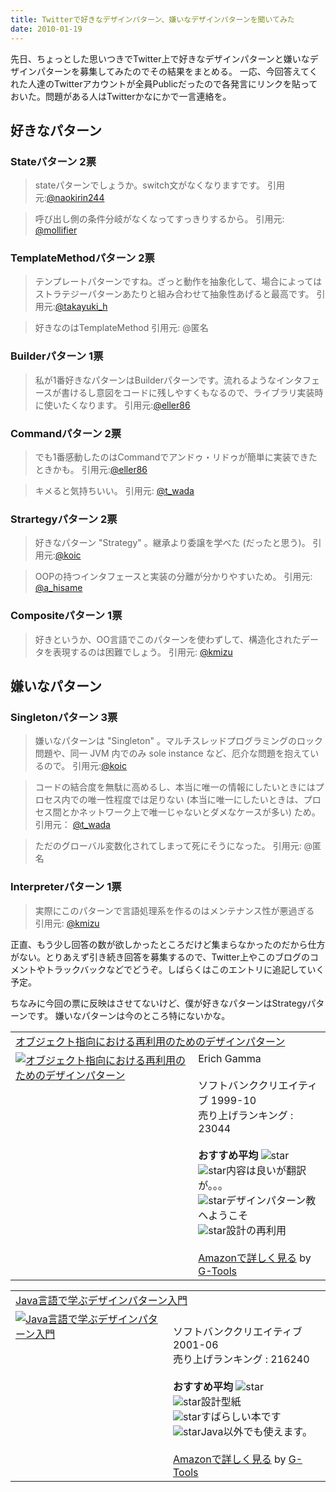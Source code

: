 ```yaml
---
title: Twitterで好きなデザインパターン、嫌いなデザインパターンを聞いてみた
date: 2010-01-19
---
```

先日、ちょっとした思いつきでTwitter上で好きなデザインパターンと嫌いなデザインパターンを募集してみたのでその結果をまとめる。 一応、今回答えてくれた人達のTwitterアカウントが全員Publicだったので各発言にリンクを貼っておいた。問題がある人はTwitterかなにかで一言連絡を。

<h2>好きなパターン</h2>
<h3>Stateパターン 2票</h3>
<blockquote>
stateパターンでしょうか。switch文がなくなりますです。 引用元:<a href="http://twitter.com/naokirin244/status/7691502069">@naokirin244</a></blockquote>
<blockquote>呼び出し側の条件分岐がなくなってすっきりするから。 引用元: <a href="http://twitter.com/mollifier/status/7934668617">@mollifier</a></blockquote>

<h3>TemplateMethodパターン 2票</h3>
 <blockquote>テンプレートパターンですね。ざっと動作を抽象化して、場合によってはストラテジーパターンあたりと組み合わせて抽象性あげると最高です。 引用元:<a href="http://twitter.com/takayuki_h/status/7690055834">@takayuki_h</a>
</blockquote>
<blockquote>好きなのはTemplateMethod 引用元: @匿名</blockquote>

<h3>Builderパターン 1票</h3>
  <blockquote>私が1番好きなパターンはBuilderパターンです。流れるようなインタフェースが書けるし意図をコードに残しやすくもなるので、ライブラリ実装時に使いたくなります。  引用元:<a href="http://twitter.com/eller86/status/7666508995">@eller86</a></blockquote>

<h3>Commandパターン 2票</h3>
  <blockquote>
でも1番感動したのはCommandでアンドゥ・リドゥが簡単に実装できたときかも。 引用元:<a href="http://twitter.com/eller86/status/7666508995">@eller86</a>
</blockquote>
<blockquote>
キメると気持ちいい。 引用元: <a href="http://twitter.com/t_wada/status/7664824645">@t_wada</a>
</blockquote>

<h3>Strartegyパターン 2票</h3>
  <blockquote>好きなパターン "Strategy" 。継承より委譲を学べた (だったと思う)。
引用元:<a href="http://twitter.com/koic/status/7664977699">@koic</a> </blockquote>
  <blockquote>OOPの持つインタフェースと実装の分離が分かりやすいため。 引用元: <a href="http://twitter.com/a_hisame/status/7664700029">@a_hisame</a> </blockquote>

<h3>Compositeパターン 1票</h3>
  <blockquote>好きというか、OO言語でこのパターンを使わずして、構造化されたデータを表現するのは困難でしょう。 引用元: <a href="http://twitter.com/kmizu/status/7664757139">@kmizu</a></blockquote>

<h2>嫌いなパターン</h2>
<h3>Singletonパターン 3票</h3>
  <blockquote>嫌いなパターンは "Singleton" 。マルチスレッドプログラミングのロック問題や、同一 JVM 内でのみ sole instance など、厄介な問題を抱えているので。 引用元:<a href="http://twitter.com/koic/status/7665354770">@koic</a>
</blockquote>
<blockquote>
コードの結合度を無駄に高めるし、本当に唯一の情報にしたいときにはプロセス内での唯一性程度では足りない (本当に唯一にしたいときは、プロセス間とかネットワーク上で唯一じゃないとダメなケースが多い) ため。 引用元： <a href="http://twitter.com/t_wada/status/7664710134">@t_wada</a>
</blockquote>
<blockquote>ただのグローバル変数化されてしまって死にそうになった。 引用元: @匿名</blockquote>

<h3>Interpreterパターン 1票</h3>
  <blockquote>実際にこのパターンで言語処理系を作るのはメンテナンス性が悪過ぎる  引用元: <a href="http://twitter.com/kmizu/status/7664576975">@kmizu</a></blockquote>


正直、もう少し回答の数が欲しかったところだけど集まらなかったのだから仕方がない。とりあえず引き続き回答を募集するので、Twitter上やこのブログのコメントやトラックバックなどでどうぞ。しばらくはこのエントリに追記していく予定。

ちなみに今回の票に反映はさせてないけど、僕が好きなパターンはStrategyパターンです。 嫌いなパターンは今のところ特にないかな。

<table  class="g-tools_table"><tr><td colspan="2"><span class="g-tools_title"><a href="http://www.amazon.co.jp/%E3%82%AA%E3%83%96%E3%82%B8%E3%82%A7%E3%82%AF%E3%83%88%E6%8C%87%E5%90%91%E3%81%AB%E3%81%8A%E3%81%91%E3%82%8B%E5%86%8D%E5%88%A9%E7%94%A8%E3%81%AE%E3%81%9F%E3%82%81%E3%81%AE%E3%83%87%E3%82%B6%E3%82%A4%E3%83%B3%E3%83%91%E3%82%BF%E3%83%BC%E3%83%B3-%E3%82%A8%E3%83%AA%E3%83%83%E3%82%AF-%E3%82%AC%E3%83%B3%E3%83%9E/dp/4797311126%3FSubscriptionId%3D15SMZCTB9V8NGR2TW082%26tag%3D2004-05-22%26linkCode%3Dxm2%26camp%3D2025%26creative%3D165953%26creativeASIN%3D4797311126" target="_blank">オブジェクト指向における再利用のためのデザインパターン</a><img src='http://www.assoc-amazon.jp/e/ir?t=2004-05-22&l=ur2&o=9' width='1' height='1' border='0' alt='' /></span></td></tr><tr><td valign="top"><span class="g-tools_img"><a href="http://www.amazon.co.jp/%E3%82%AA%E3%83%96%E3%82%B8%E3%82%A7%E3%82%AF%E3%83%88%E6%8C%87%E5%90%91%E3%81%AB%E3%81%8A%E3%81%91%E3%82%8B%E5%86%8D%E5%88%A9%E7%94%A8%E3%81%AE%E3%81%9F%E3%82%81%E3%81%AE%E3%83%87%E3%82%B6%E3%82%A4%E3%83%B3%E3%83%91%E3%82%BF%E3%83%BC%E3%83%B3-%E3%82%A8%E3%83%AA%E3%83%83%E3%82%AF-%E3%82%AC%E3%83%B3%E3%83%9E/dp/4797311126%3FSubscriptionId%3D15SMZCTB9V8NGR2TW082%26tag%3D2004-05-22%26linkCode%3Dxm2%26camp%3D2025%26creative%3D165953%26creativeASIN%3D4797311126" target="_blank"><img src="http://ecx.images-amazon.com/images/I/41SvGvCi1eL._SL160_.jpg"  alt="オブジェクト指向における再利用のためのデザインパターン" /></a></span></td><td valign="top"><span class="g-tools_body">Erich Gamma <br /><br />ソフトバンククリエイティブ  1999-10<br />売り上げランキング : 23044<br /><br /><strong>おすすめ平均  </strong><img src="http://g-images.amazon.com/images/G/01/detail/stars-4-5.gif" alt="star" /><br /><img src="http://g-images.amazon.com/images/G/01/detail/stars-3-0.gif" alt="star" />内容は良いが翻訳が。。。<br /><img src="http://g-images.amazon.com/images/G/01/detail/stars-4-0.gif" alt="star" />デザインパターン教へようこそ<br /><img src="http://g-images.amazon.com/images/G/01/detail/stars-5-0.gif" alt="star" />設計の再利用<br /><br /><a href="http://www.amazon.co.jp/%E3%82%AA%E3%83%96%E3%82%B8%E3%82%A7%E3%82%AF%E3%83%88%E6%8C%87%E5%90%91%E3%81%AB%E3%81%8A%E3%81%91%E3%82%8B%E5%86%8D%E5%88%A9%E7%94%A8%E3%81%AE%E3%81%9F%E3%82%81%E3%81%AE%E3%83%87%E3%82%B6%E3%82%A4%E3%83%B3%E3%83%91%E3%82%BF%E3%83%BC%E3%83%B3-%E3%82%A8%E3%83%AA%E3%83%83%E3%82%AF-%E3%82%AC%E3%83%B3%E3%83%9E/dp/4797311126%3FSubscriptionId%3D15SMZCTB9V8NGR2TW082%26tag%3D2004-05-22%26linkCode%3Dxm2%26camp%3D2025%26creative%3D165953%26creativeASIN%3D4797311126" target="_blank">Amazonで詳しく見る</a></span><span class="g-tools_by"> by <a href="http://www.goodpic.com/mt/aws/index.html" >G-Tools</a></span></td></tr></table>

<table  class="g-tools_table"><tr><td colspan="2"><span class="g-tools_title"><a href="http://www.amazon.co.jp/Java%E8%A8%80%E8%AA%9E%E3%81%A7%E5%AD%A6%E3%81%B6%E3%83%87%E3%82%B6%E3%82%A4%E3%83%B3%E3%83%91%E3%82%BF%E3%83%BC%E3%83%B3%E5%85%A5%E9%96%80-%E7%B5%90%E5%9F%8E-%E6%B5%A9/dp/4797316462%3FSubscriptionId%3D15SMZCTB9V8NGR2TW082%26tag%3D2004-05-22%26linkCode%3Dxm2%26camp%3D2025%26creative%3D165953%26creativeASIN%3D4797316462" target="_blank">Java言語で学ぶデザインパターン入門</a><img src='http://www.assoc-amazon.jp/e/ir?t=2004-05-22&l=ur2&o=9' width='1' height='1' border='0' alt='' /></span></td></tr><tr><td valign="top"><span class="g-tools_img"><a href="http://www.amazon.co.jp/Java%E8%A8%80%E8%AA%9E%E3%81%A7%E5%AD%A6%E3%81%B6%E3%83%87%E3%82%B6%E3%82%A4%E3%83%B3%E3%83%91%E3%82%BF%E3%83%BC%E3%83%B3%E5%85%A5%E9%96%80-%E7%B5%90%E5%9F%8E-%E6%B5%A9/dp/4797316462%3FSubscriptionId%3D15SMZCTB9V8NGR2TW082%26tag%3D2004-05-22%26linkCode%3Dxm2%26camp%3D2025%26creative%3D165953%26creativeASIN%3D4797316462" target="_blank"><img src="http://ecx.images-amazon.com/images/I/41XMDFXX4GL._SL160_.jpg"  alt="Java言語で学ぶデザインパターン入門" /></a></span></td><td valign="top"><span class="g-tools_body"><br />ソフトバンククリエイティブ  2001-06<br />売り上げランキング : 216240<br /><br /><strong>おすすめ平均  </strong><img src="http://g-images.amazon.com/images/G/01/detail/stars-5-0.gif" alt="star" /><br /><img src="http://g-images.amazon.com/images/G/01/detail/stars-5-0.gif" alt="star" />設計型紙<br /><img src="http://g-images.amazon.com/images/G/01/detail/stars-5-0.gif" alt="star" />すばらしい本です<br /><img src="http://g-images.amazon.com/images/G/01/detail/stars-5-0.gif" alt="star" />Java以外でも使えます。<br /><br /><a href="http://www.amazon.co.jp/Java%E8%A8%80%E8%AA%9E%E3%81%A7%E5%AD%A6%E3%81%B6%E3%83%87%E3%82%B6%E3%82%A4%E3%83%B3%E3%83%91%E3%82%BF%E3%83%BC%E3%83%B3%E5%85%A5%E9%96%80-%E7%B5%90%E5%9F%8E-%E6%B5%A9/dp/4797316462%3FSubscriptionId%3D15SMZCTB9V8NGR2TW082%26tag%3D2004-05-22%26linkCode%3Dxm2%26camp%3D2025%26creative%3D165953%26creativeASIN%3D4797316462" target="_blank">Amazonで詳しく見る</a></span><span class="g-tools_by"> by <a href="http://www.goodpic.com/mt/aws/index.html" >G-Tools</a></span></td></tr></table>